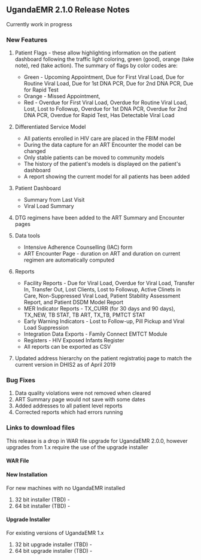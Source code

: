 ## UgandaEMR 2.1.0 Release Notes
Currently work in progress 

### New Features

1. Patient Flags - these allow highlighting information on the patient dashboard following the traffic light coloring, green (good), orange (take note), red (take action). The summary of flags by color codes are:
   * Green - Upcoming Appointment, Due for First Viral Load, Due for Routine Viral Load, Due for 1st DNA PCR, Due for 2nd DNA PCR, Due for Rapid Test
   * Orange - Missed Appointment, 
   * Red - Overdue for First Viral Load, Overdue for Routine Viral Load, Lost, Lost to Followup, Overdue for 1st DNA PCR, Overdue for 2nd DNA PCR, Overdue for Rapid Test, Has Detectable Viral Load

2. Differentiated Service Model
   * All patients enrolled in HIV care are placed in the FBIM model 
   * During the data capture for an ART Encounter the model can be changed 
   * Only stable patients can be moved to community models 
   * The history of the patient's models is displayed on the patient's dashboard 
   * A report showing the current model for all patients has been added 

3. Patient Dashboard
   * Summary from Last Visit 
   * Viral Load Summary 
4. DTG regimens have been added to the ART Summary and Encounter pages  
5. Data tools 
   * Intensive Adherence Counselling (IAC) form 
   * ART Encounter Page - duration on ART and duration on current regimen are automatically computed
   
6. Reports
   * Facility Reports - Due for Viral Load, Overdue for Viral Load, Transfer In, Transfer Out, Lost Clients, Lost to Followup, Active Clinets in Care, Non-Suppressed Viral Load, Patient Stability Assessment Report, and Patient DSDM Model Report 
   * MER Indicator Reports - TX_CURR (for 30 days and 90 days), TX_NEW, TB STAT, TB ART, TX_TB, PMTCT STAT 
   * Early Warning Indicators - Lost to Follow-up, Pill Pickup and Viral Load Suppression 
   * Integration Data Exports - Family Connect EMTCT Module
   * Registers - HIV Exposed Infants Register
   * All reports can be exported as CSV
   
7. Updated address hierarchy on the patient registratioj page to match the current version in DHIS2 as of April 2019 

### Bug Fixes

1. Data quality violations were not removed when cleared 
2. ART Summary page would not save with some dates 
3. Added addresses to all patient level reports 
4. Corrected reports which had errors running 

### Links to download files

This release is a drop in WAR file upgrade for UgandaEMR 2.0.0, however upgrades from 1.x require the use of the upgrade installer 

#### WAR File 



#### New Installation

For new machines with no UgandaEMR installed

1. 32 bit installer (TBD) - 
2. 64 bit installer (TBD) -  


#### Upgrade Installer 

For existing versions of UgandaEMR 1.x 

1. 32 bit upgrade installer (TBD) - 
2. 64 bit upgrade installer (TBD) -  

